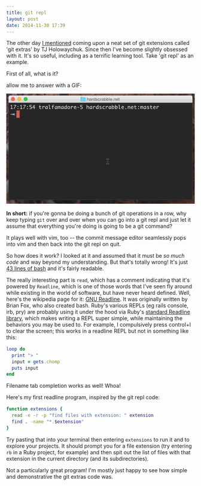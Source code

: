 ```yaml
---
title: git repl
layout: post
date: 2014-11-30 17:39
---
```


The other day [I mentioned][] coming upon a neat set of git extensions called
'git extras' by TJ Holowaychuk. Since then I've become slightly obsessed with
it. It's so useful, including as a terrific learning tool. Take 'git repl' as an
example.

[I mentioned]: http://www.hardscrabble.net/2014/git-fresh-branch/

First of all, what is it?

allow me to answer with a GIF:

![vim auto indent gif](/img/2014-11-30-git-repl.gif)

**In short:** if you're gonna be doing a bunch of git operations in a row, why
keep typing `git` over and over when you can go into a git repl and just let it
assume that everything you're doing is going to be a git command?

It plays well with vim, too -- the commit message editor seamlessly pops into
vim and then back into the git repl on quit.

So how does it work? I looked at it and assumed that it must be *so much code*
and way beyond my understanding. But that's totally wrong! It's just [43 lines
of bash][] and it's fairly readable.

[43 lines of bash]: https://github.com/tj/git-extras/blob/master/bin/git-repl

The really interesting part is `read`, which has a comment indicating that it's
powered by `Readline`, which is one of those words that I've seen fly around
while existing in the world of software, but have never heard defined. Well,
here's the wikipedia page for it: [GNU Readline][]. It was originally written
by Brian Fox, who also created bash. Ruby's various REPLs (eg rails console,
irb, pry) are probably using it under the hood via Ruby's [standard Readline
library](http://ruby-doc.org/stdlib-2.1.5/libdoc/readline/rdoc/Readline.html),
which makes writing a REPL super simple, while maintaining the behaviors you may
be used to. For example, I compulsively press control+l to clear the screen;
this works in a readline REPL but not in something like this:

```ruby
loop do
  print "> "
  input = gets.chomp
  puts input
end
```

Filename tab completion works as well! Whoa!

[GNU Readline]: http://en.wikipedia.org/wiki/GNU_Readline

Here's my first readline program, inspired by the git repl code:

```bash
function extensions {
  read -e -r -p "find files with extension: " extension
  find . -name "*.$extension"
}
```

Try pasting that into your terminal then entering `extensions` to run it and to
explore your projects. It should prompt you for a file extension (try entering
`rb` in a Ruby project, for example) and then spit out the list of files with
that extension in the current directory (and its subdirectories).

Not a particularly great program! I'm mostly just happy to see how simple and
demonstrative the git extras code was.

